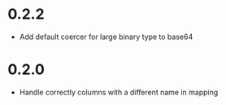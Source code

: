 0.2.2
=====

* Add default coercer for large binary type to base64

0.2.0
=====

* Handle correctly columns with a different name in mapping
